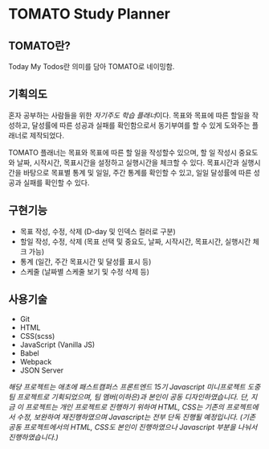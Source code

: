 # TOMATO Study Planner

## TOMATO란?

Today My Todos란 의미를 담아 TOMATO로 네이밍함. 

## 기획의도

혼자 공부하는 사람들을 위한 *자기주도 학습 플래너*이다.
목표와 목표에 따른 할일을 작성하고, 달성률에 따른 성공과 실패를 확인함으로서 동기부여를 할 수 있게 도와주는 플래너로 제작되었다.


TOMATO 플래너는 목표와 목표에 따른 할 일을 작성할수 있으며, 할 일 작성시 중요도와 날짜, 시작시간, 목표시간을 설정하고 실행시간을 체크할 수 있다.
목표시간과 실행시간을 바탕으로 목표별 통계 및 일일, 주간 통계를 확인할 수 있고, 일일 달성률에 따른 성공과 실패를 확인할 수 있다.

## 구현기능

- 목표 작성, 수정, 삭제 (D-day 및 인덱스 컬러로 구분)
- 할일 작성, 수정, 삭제 (목표 선택 및 중요도, 날짜, 시작시간, 목표시간, 실행시간 체크 가능)
- 통계 (일간, 주간 목표시간 및 달성률 표시 등)
- 스케줄 (날짜별 스케줄 보기 및 수정 삭제 등)

## 사용기술

- Git
- HTML
- CSS(scss)
- JavaScript (Vanilla JS)
- Babel
- Webpack
- JSON Server


*해당 프로젝트는 애초에 패스트캠퍼스 프론트엔드 15기 Javascript 미니프로젝트 도중 팀 프로젝트로 기획되었으며, 팀 멤버(이하은)과 본인이 공동 디자인하였습니다.*
*단, 지금 이 프로젝트는 개인 프로젝트로 진행하기 위하여 HTML, CSS는 기존의 프로젝트에서 수정, 보완하여 재진행하였으며 Javascript는 전부 단독 진행될 예정입니다. (기존 공동 프로젝트에서의 HTML, CSS도 본인이 진행하였으나 Javascript 부분을 나눠서 진행하였습니다.)*